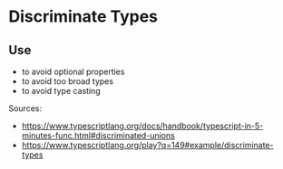 # Discriminate Types

## Use
- to avoid optional properties
- to avoid too broad types
- to avoid type casting

Sources:
- https://www.typescriptlang.org/docs/handbook/typescript-in-5-minutes-func.html#discriminated-unions
- https://www.typescriptlang.org/play?q=149#example/discriminate-types

